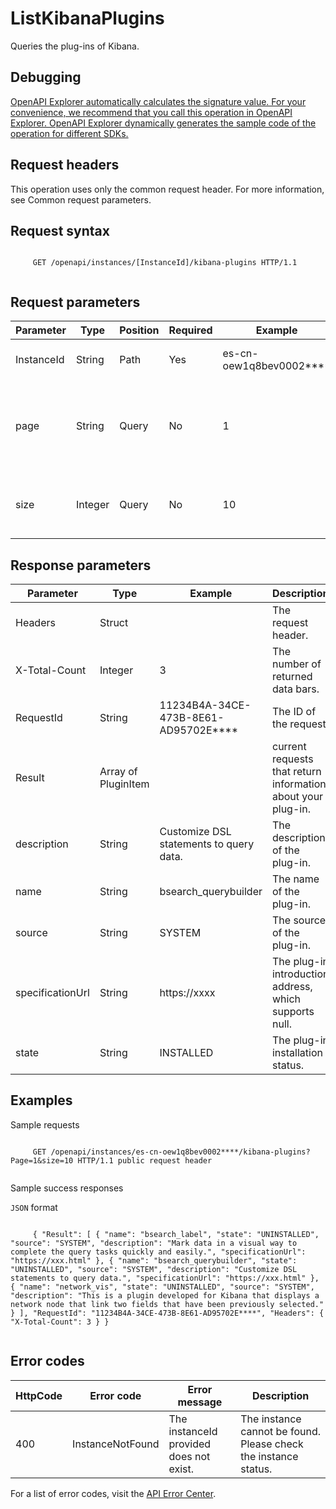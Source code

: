 # ListKibanaPlugins

Queries the plug-ins of Kibana.

## Debugging

[OpenAPI Explorer automatically calculates the signature value. For your convenience, we recommend that you call this operation in OpenAPI Explorer. OpenAPI Explorer dynamically generates the sample code of the operation for different SDKs.](https://api.aliyun.com/#product=elasticsearch&api=ListKibanaPlugins&type=ROA&version=2017-06-13)

## Request headers

This operation uses only the common request header. For more information, see Common request parameters.

## Request syntax

```

     GET /openapi/instances/[InstanceId]/kibana-plugins HTTP/1.1 
   
```

## Request parameters

|Parameter|Type|Position|Required|Example|Description|
|---------|----|--------|--------|-------|-----------|
|InstanceId|String|Path|Yes|es-cn-oew1q8bev0002\*\*\*\*|The ID of the instance. |
|page|String|Query|No|1|The page number of the returned page. Default value: 1. |
|size|Integer|Query|No|10|The number of entries to return on each page. |

## Response parameters

|Parameter|Type|Example|Description|
|---------|----|-------|-----------|
|Headers|Struct| |The request header. |
|X-Total-Count|Integer|3|The number of returned data bars. |
|RequestId|String|11234B4A-34CE-473B-8E61-AD95702E\*\*\*\*|The ID of the request. |
|Result|Array of PluginItem| |current requests that return information about your plug-in. |
|description|String|Customize DSL statements to query data.|The description of the plug-in. |
|name|String|bsearch\_querybuilder|The name of the plug-in. |
|source|String|SYSTEM|The source of the plug-in. |
|specificationUrl|String|https://xxxx|The plug-in introduction address, which supports null. |
|state|String|INSTALLED|The plug-in installation status. |

## Examples

Sample requests

```

     GET /openapi/instances/es-cn-oew1q8bev0002****/kibana-plugins?Page=1&size=10 HTTP/1.1 public request header 
   
```

Sample success responses

`JSON` format

```

     { "Result": [ { "name": "bsearch_label", "state": "UNINSTALLED", "source": "SYSTEM", "description": "Mark data in a visual way to complete the query tasks quickly and easily.", "specificationUrl": "https://xxx.html" }, { "name": "bsearch_querybuilder", "state": "UNINSTALLED", "source": "SYSTEM", "description": "Customize DSL statements to query data.", "specificationUrl": "https://xxx.html" }, { "name": "network_vis", "state": "UNINSTALLED", "source": "SYSTEM", "description": "This is a plugin developed for Kibana that displays a network node that link two fields that have been previously selected." } ], "RequestId": "11234B4A-34CE-473B-8E61-AD95702E****", "Headers": { "X-Total-Count": 3 } } 
   
```

## Error codes

|HttpCode|Error code|Error message|Description|
|--------|----------|-------------|-----------|
|400|InstanceNotFound|The instanceId provided does not exist.|The instance cannot be found. Please check the instance status.|

For a list of error codes, visit the [API Error Center](https://error-center.alibabacloud.com/status/product/elasticsearch).

